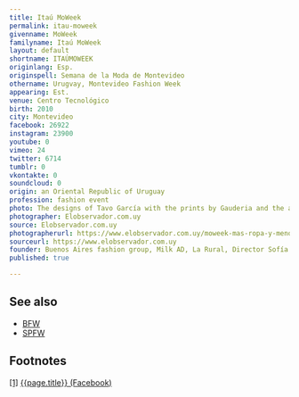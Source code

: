 ```yaml
---
title: Itaú MoWeek
permalink: itau-moweek
givenname: MoWeek
familyname: Itaú MoWeek
layout: default
shortname: ITAÚMOWEEK
originlang: Esp.
originspell: Semana de la Moda de Montevideo
othername: Urugvay, Montevideo Fashion Week
appearing: Est.
venue: Centro Tecnológico
birth: 2010
city: Montevideo
facebook: 26922
instagram: 23900
youtube: 0
vimeo: 24
twitter: 6714
tumblr: 0
vkontakte: 0
soundcloud: 0
origin: an Oriental Republic of Uruguay
profession: fashion event
photo: The designs of Tavo García with the prints by Gauderia and the accessories by Milagros Bonasso
photographer: Elobservador.com.uy
source: Elobservador.com.uy
photographerurl: https://www.elobservador.com.uy/moweek-mas-ropa-y-menos-moda-n1129429
sourceurl: https://www.elobservador.com.uy
founder: Buenos Aires fashion group, Milk AD, La Rural, Director Sofía Inciarte
published: true

---
```



## See also

+ [BFW](index)
+ [SPFW](index)

## Footnotes

[[1]](#a1) <span id="f1"></span> [{{page.title}} (Facebook)](index)

